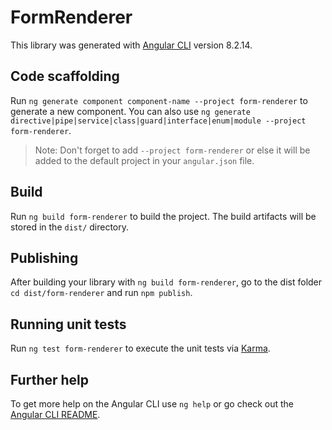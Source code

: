 # FormRenderer

This library was generated with [Angular CLI](https://github.com/angular/angular-cli) version 8.2.14.

## Code scaffolding

Run `ng generate component component-name --project form-renderer` to generate a new component. You can also use `ng generate directive|pipe|service|class|guard|interface|enum|module --project form-renderer`.
> Note: Don't forget to add `--project form-renderer` or else it will be added to the default project in your `angular.json` file. 

## Build

Run `ng build form-renderer` to build the project. The build artifacts will be stored in the `dist/` directory.

## Publishing

After building your library with `ng build form-renderer`, go to the dist folder `cd dist/form-renderer` and run `npm publish`.

## Running unit tests

Run `ng test form-renderer` to execute the unit tests via [Karma](https://karma-runner.github.io).

## Further help

To get more help on the Angular CLI use `ng help` or go check out the [Angular CLI README](https://github.com/angular/angular-cli/blob/master/README.md).
